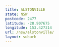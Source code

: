 ```yaml
---
title: ALSTONVILLE
state: NSW
postcode: 2477
latitude: -28.907675
longitude: 153.427314
url: /nsw/alstonville/
layout: suburb
---
```

